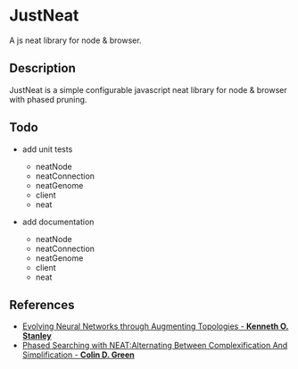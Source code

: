 # JustNeat
A js neat library for node & browser.

## Description
JustNeat is a simple configurable javascript neat library for node & browser with phased pruning.

## Todo
-  add unit tests
    - neatNode
    - neatConnection
    - neatGenome
    - client
    - neat

- add documentation
    - neatNode
    - neatConnection
    - neatGenome
    - client
    - neat

## References
- [Evolving Neural Networks through Augmenting Topologies - **Kenneth O. Stanley**](http://nn.cs.utexas.edu/downloads/papers/stanley.ec02.pdf)
- [Phased Searching with NEAT:Alternating Between Complexification And Simplification - **Colin D. Green**](https://sharpneat.sourceforge.io/phasedsearch.html)